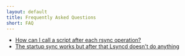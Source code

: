 ```yaml
---
layout: default
title: Frequently Asked Questions
short: FAQ
---
```

 * [How can I call a script after each rsync operation?](postscript)
 * [The startup sync works but after that Lsyncd doesn't do anything](nothing-after-startup)
